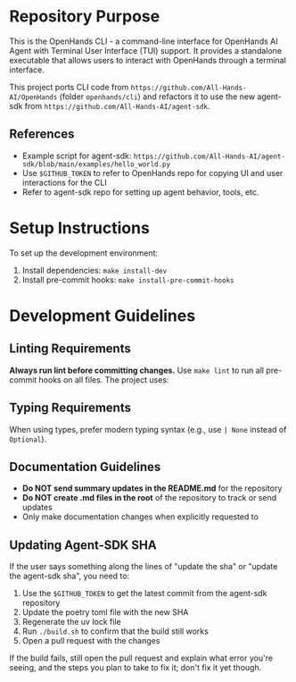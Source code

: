 # Repository Purpose
This is the OpenHands CLI - a command-line interface for OpenHands AI Agent with Terminal User Interface (TUI) support. It provides a standalone executable that allows users to interact with OpenHands through a terminal interface.

This project ports CLI code from `https://github.com/All-Hands-AI/OpenHands` (folder `openhands/cli`) and refactors it to use the new agent-sdk from `https://github.com/All-Hands-AI/agent-sdk`.

## References
- Example script for agent-sdk: `https://github.com/All-Hands-AI/agent-sdk/blob/main/examples/hello_world.py`
- Use `$GITHUB_TOKEN` to refer to OpenHands repo for copying UI and user interactions for the CLI
- Refer to agent-sdk repo for setting up agent behavior, tools, etc.

# Setup Instructions
To set up the development environment:
1. Install dependencies: `make install-dev`
2. Install pre-commit hooks: `make install-pre-commit-hooks`



# Development Guidelines

## Linting Requirements
**Always run lint before committing changes.** Use `make lint` to run all pre-commit hooks on all files. The project uses:

## Typing Requirements
When using types, prefer modern typing syntax (e.g., use `| None` instead of `Optional`).

## Documentation Guidelines
- **Do NOT send summary updates in the README.md** for the repository
- **Do NOT create .md files in the root** of the repository to track or send updates
- Only make documentation changes when explicitly requested to

## Updating Agent-SDK SHA

If the user says something along the lines of "update the sha" or "update the agent-sdk sha", you need to:

1. Use the `$GITHUB_TOKEN` to get the latest commit from the agent-sdk repository
2. Update the poetry toml file with the new SHA
3. Regenerate the uv lock file
4. Run `./build.sh` to confirm that the build still works
5. Open a pull request with the changes

If the build fails, still open the pull request and explain what error you're seeing, and the steps you plan to take to fix it; don't fix it yet though.
